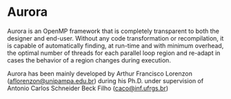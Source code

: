 # Aurora
Aurora is an OpenMP framework that is completely transparent to both the designer and end-user. Without any code transformation or recompilation, it is capable of automatically finding, at run-time and with minimum overhead, the optimal number of threads for each parallel loop region and re-adapt in cases the behavior of a region changes during execution.

Aurora has been mainly developed by Arthur Francisco Lorenzon (aflorenzon@unipampa.edu.br) during his Ph.D. under supervision of Antonio Carlos Schneider Beck Filho (caco@inf.ufrgs.br)

